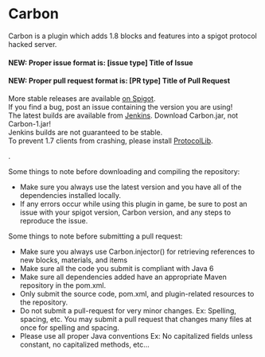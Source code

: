 Carbon
======

Carbon is a plugin which adds 1.8 blocks and features into a spigot protocol hacked server.

<h4><b>NEW: Proper issue format is: [issue type] Title of Issue</b></h4>
<h4><b>NEW: Proper pull request format is: [PR type] Title of Pull Request</b></h4>

More stable releases are available [on Spigot](http://www.spigotmc.org/resources/.1258/).  
If you find a bug, post an issue containing the version you are using!  
The latest builds are available from [Jenkins](http://ci.citizensnpcs.co/job/Carbon/). Download Carbon.jar, not Carbon-1.jar!  
Jenkins builds are not guaranteed to be stable.  
To prevent 1.7 clients from crashing, please install [ProtocolLib](http://assets.comphenix.net/job/ProtocolLib%20-%20Spigot%20Compatible%201.8/).

.

Some things to note before downloading and compiling the repository:

- Make sure you always use the latest version and you have all of the dependencies installed locally.
- If any errors occur while using this plugin in game, be sure to post an issue with your spigot version, Carbon version, and any steps to reproduce the issue.


Some things to note before submitting a pull request:

- Make sure you always use Carbon.injector() for retrieving references to new blocks, materials, and items
- Make sure all the code you submit is compliant with Java 6
- Make sure all dependencies added have an appropriate Maven repository in the pom.xml.
- Only submit the source code, pom.xml, and plugin-related resources to the repository.
- Do not submit a pull-request for very minor changes. Ex: Spelling, spacing, etc. You may submit a pull request that changes many files at once for spelling and spacing.
- Please use all proper Java conventions Ex: No capitalized fields unless constant, no capitalized methods, etc...
